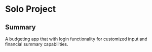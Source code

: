 # Solo Project

## Summary

A budgeting app that with login functionality for customized input and financial summary capabilities.
